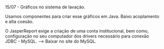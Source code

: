 15/07 - Gráficos no sistema de lavação.

Usamos componentes para criar esse gráficos em Java.
Baixo acoplamento e alta coesão.

O JasperReport exige a criação de uma conta institucional,
bem como, configuração no seu computador dos drivers necessário para
conexão JDBC - MySQL. --> Baixar no site do MySQL.